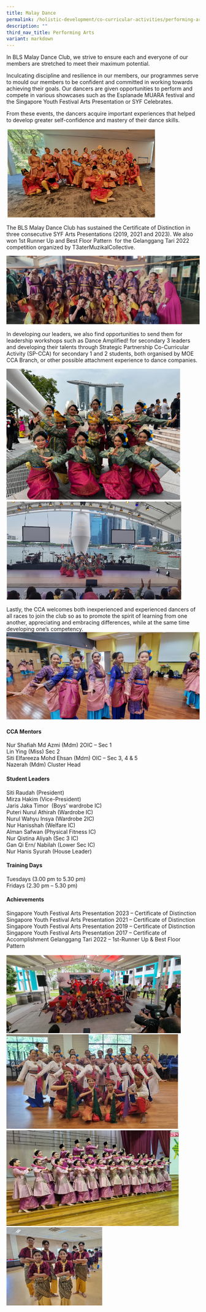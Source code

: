 ```yaml
---
title: Malay Dance
permalink: /holistic-development/co-curricular-activities/performing-arts/malay-dance/
description: ""
third_nav_title: Performing Arts
variant: markdown
---
```

In BLS Malay Dance Club, we strive to ensure each and everyone of our members are stretched to meet their maximum potential.

Inculcating discipline and resilience in our members, our programmes serve to mould our members to be confident and committed in working towards achieving their goals. Our dancers are given opportunities to perform and compete in various showcases such as the Esplanade MUARA festival and the Singapore Youth Festival Arts Presentation or SYF Celebrates.&nbsp;

From these events, the dancers acquire important experiences that helped to develop greater self-confidence and mastery of their dance skills.

![](/images/MD1.png)

The BLS Malay Dance Club has sustained the Certificate of Distinction in three consecutive SYF Arts Presentations (2019, 2021 and 2023). We also won 1st Runner Up and Best Floor Pattern&nbsp; for the Gelanggang Tari 2022&nbsp; competition organized by T3aterMuzikalCollective.

![](/images/MD.jpg)

In developing our leaders, we also find opportunities to send them for leadership workshops such as Dance Amplified! for secondary 3 leaders and developing their talents through Strategic Partnership Co-Curricular Activity (SP-CCA) for secondary 1 and 2 students, both organised by MOE CCA Branch, or other possible attachment experience to dance companies.

![](/images/MD2.png)
![](/images/MD3.png)

Lastly, the CCA welcomes both inexperienced and experienced dancers of all races to join the club so as to promote the spirit of learning from one another, appreciating and embracing differences, while at the same time developing one’s competency.
![](/images/MD2.jpg)

#### CCA Mentors
Nur Shafiah Md Azmi (Mdm) 2OIC – Sec 1 <br>
Lin Ying (Miss) Sec 2 <br>
Siti Elfareeza Mohd Ehsan (Mdm) OIC – Sec 3, 4 &amp; 5 <br>
Nazerah (Mdm) Cluster Head <br>

#### Student Leaders
Siti Raudah (President)<br>
Mirza Hakim (Vice-President)<br>
Jaris Jaka Timor&nbsp; (Boys’ wardrobe IC)<br>
Puteri Nurul Athirah (Wardrobe IC)<br>
Nurul Wahyu Insya (Wardrobe 2IC)<br>
Nur Hanisshah (Welfare IC)<br>
Alman Safwan (Physical Fitness IC)<br>
Nur Qistina Aliyah (Sec 3 IC)<br>
Gan Qi Ern/ Nabilah (Lower Sec IC)<br>
Nur Hanis Syurah (House Leader)


#### Training Days
Tuesdays (3.00 pm to 5.30 pm)<br>
Fridays (2.30 pm – 5.30 pm)

#### Achievements
Singapore Youth Festival Arts Presentation 2023 – Certificate of Distinction
Singapore Youth Festival Arts Presentation 2021 – Certificate of Distinction
Singapore Youth Festival Arts Presentation 2019 – Certificate of Distinction
Singapore Youth Festival Arts Presentation 2017 – Certificate of Accomplishment
Gelanggang Tari 2022 – 1st-Runner Up &amp; Best Floor Pattern

![](/images/MD4.png)
![](/images/MD5.png)
![](/images/MD6.png)
![](/images/MD7.png)